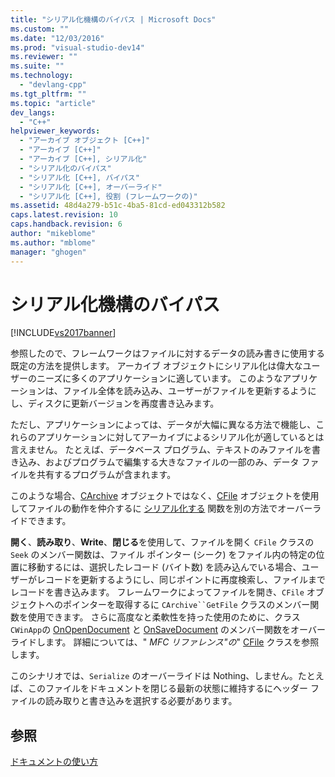 ```yaml
---
title: "シリアル化機構のバイパス | Microsoft Docs"
ms.custom: ""
ms.date: "12/03/2016"
ms.prod: "visual-studio-dev14"
ms.reviewer: ""
ms.suite: ""
ms.technology: 
  - "devlang-cpp"
ms.tgt_pltfrm: ""
ms.topic: "article"
dev_langs: 
  - "C++"
helpviewer_keywords: 
  - "アーカイブ オブジェクト [C++]"
  - "アーカイブ [C++]"
  - "アーカイブ [C++], シリアル化"
  - "シリアル化のバイパス"
  - "シリアル化 [C++], バイパス"
  - "シリアル化 [C++], オーバーライド"
  - "シリアル化 [C++], 役割 (フレームワークの)"
ms.assetid: 48d4a279-b51c-4ba5-81cd-ed043312b582
caps.latest.revision: 10
caps.handback.revision: 6
author: "mikeblome"
ms.author: "mblome"
manager: "ghogen"
---
```

# シリアル化機構のバイパス
[!INCLUDE[vs2017banner](../assembler/inline/includes/vs2017banner.md)]

参照したので、フレームワークはファイルに対するデータの読み書きに使用する既定の方法を提供します。  アーカイブ オブジェクトにシリアル化は偉大なユーザーのニーズに多くのアプリケーションに適しています。  このようなアプリケーションは、ファイル全体を読み込み、ユーザーがファイルを更新するようにし、ディスクに更新バージョンを再度書き込みます。  
  
 ただし、アプリケーションによっては、データが大幅に異なる方法で機能し、これらのアプリケーションに対してアーカイブによるシリアル化が適しているとは言えません。  たとえば、データベース プログラム、テキストのみファイルを書き込み、およびプログラムで編集する大きなファイルの一部のみ、データ ファイルを共有するプログラムが含まれます。  
  
 このような場合、[CArchive](../mfc/reference/carchive-class.md) オブジェクトではなく、[CFile](../mfc/reference/cfile-class.md) オブジェクトを使用してファイルの動作を仲介するに [シリアル化する](../Topic/CObject::Serialize.md) 関数を別の方法でオーバーライドできます。  
  
 **開く**、**読み取り**、**Write**、**閉じる**を使用して、ファイルを開く `CFile` クラスの `Seek` のメンバー関数は、ファイル ポインター \(シーク\) をファイル内の特定の位置に移動するには、選択したレコード \(バイト数\) を読み込んでいる場合、ユーザーがレコードを更新するようにし、同じポイントに再度検索し、ファイルまでレコードを書き込みます。  フレームワークによってファイルを開き、`CFile` オブジェクトへのポインターを取得するに `CArchive``GetFile` クラスのメンバー関数を使用できます。  さらに高度なと柔軟性を持った使用のために、クラス `CWinApp`の [OnOpenDocument](../Topic/CDocument::OnOpenDocument.md) と [OnSaveDocument](../Topic/CDocument::OnSaveDocument.md) のメンバー関数をオーバーライドします。  詳細については、" *MFC リファレンス"の*" [CFile](../mfc/reference/cfile-class.md) クラスを参照します。  
  
 このシナリオでは、`Serialize` のオーバーライドは Nothing、しません。たとえば、このファイルをドキュメントを閉じる最新の状態に維持するにヘッダー ファイルの読み取りと書き込みを選択する必要があります。  
  
## 参照  
 [ドキュメントの使い方](../mfc/using-documents.md)